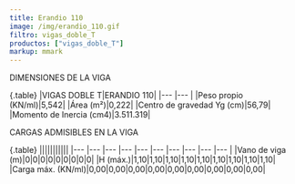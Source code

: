 ```yaml
---
title: Erandio 110
image: /img/erandio_110.gif
filtro: vigas_doble_T
productos: ["vigas_doble_T"]
markup: mmark
---
```


DIMENSIONES DE LA VIGA

{.table}
|VIGAS DOBLE T|ERANDIO 110|
|--- |--- |
|Peso propio (KN/ml)|5,542|
|Área (m²)|0,222|
|Centro de gravedad Yg (cm)|56,79|
|Momento de Inercia (cm4)|3.511.319|



CARGAS ADMISIBLES EN LA VIGA

{.table}
|||||||||||
|--- |--- |--- |--- |--- |--- |--- |--- |--- |--- |
|Vano de viga (m)|0|0|0|0|0|0|0|0|0|
|H (máx.)|1,10|1,10|1,10|1,10|1,10|1,10|1,10|1,10|1,10|
|Carga máx. (KN/ml)|0,00|0,00|0,00|0,00|0,00|0,00|0,00|0,00|0,00|
